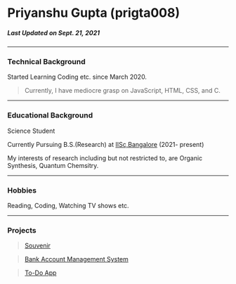 # Priyanshu Gupta (prigta008)

##### _Last Updated on Sept. 21, 2021_
---

### Technical Background
 Started Learning Coding etc. since March 2020.
> Currently, I have mediocre grasp on JavaScript, HTML, CSS, and C.

---
### Educational Background
 Science Student

 Currently Pursuing B.S.(Research) at [IISc,Bangalore](https://www.iisc.ac.in/ "IISc Homepage") (2021- present)

 My interests of research including but not restricted to, are Organic Synthesis, Quantum Chemsitry.

---
### Hobbies
  Reading, Coding, Watching TV shows etc.

---
### Projects
 > [Souvenir](https://github.com/prigta008/Souvenir "WebApp made with MERN")

 > [Bank Account Management System](https://github.com/prigta008/C_CODE/tree/main/BankMS)
 
 > [To-Do App](https://github.com/prigta008/todo)
